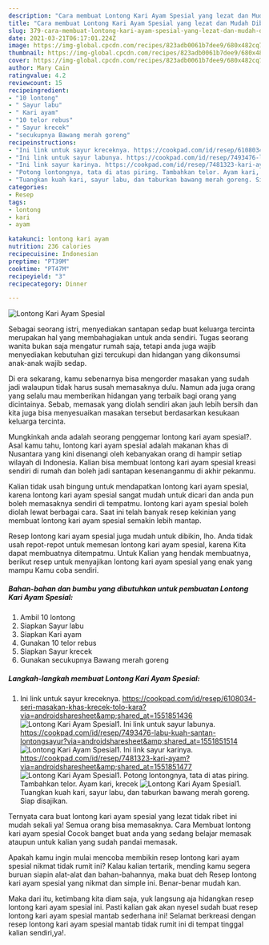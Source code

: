 ```yaml
---
description: "Cara membuat Lontong Kari Ayam Spesial yang lezat dan Mudah Dibuat"
title: "Cara membuat Lontong Kari Ayam Spesial yang lezat dan Mudah Dibuat"
slug: 379-cara-membuat-lontong-kari-ayam-spesial-yang-lezat-dan-mudah-dibuat
date: 2021-03-21T06:17:01.224Z
image: https://img-global.cpcdn.com/recipes/823adb0061b7dee9/680x482cq70/lontong-kari-ayam-spesial-foto-resep-utama.jpg
thumbnail: https://img-global.cpcdn.com/recipes/823adb0061b7dee9/680x482cq70/lontong-kari-ayam-spesial-foto-resep-utama.jpg
cover: https://img-global.cpcdn.com/recipes/823adb0061b7dee9/680x482cq70/lontong-kari-ayam-spesial-foto-resep-utama.jpg
author: Mary Cain
ratingvalue: 4.2
reviewcount: 15
recipeingredient:
- "10 lontong"
- " Sayur labu"
- " Kari ayam"
- "10 telor rebus"
- " Sayur krecek"
- "secukupnya Bawang merah goreng"
recipeinstructions:
- "Ini link untuk sayur kreceknya. https://cookpad.com/id/resep/6108034-seri-masakan-khas-krecek-tolo-kara?via=androidsharesheet&amp;shared_at=1551851436"
- "Ini link untuk sayur labunya. https://cookpad.com/id/resep/7493476-labu-kuah-santan-lontongsayur?via=androidsharesheet&amp;shared_at=1551851514"
- "Ini link sayur karinya. https://cookpad.com/id/resep/7481323-kari-ayam?via=androidsharesheet&amp;shared_at=1551851477"
- "Potong lontongnya, tata di atas piring. Tambahkan telor. Ayam kari, krecek"
- "Tuangkan kuah kari, sayur labu, dan taburkan bawang merah goreng. Siap disajikan."
categories:
- Resep
tags:
- lontong
- kari
- ayam

katakunci: lontong kari ayam 
nutrition: 236 calories
recipecuisine: Indonesian
preptime: "PT39M"
cooktime: "PT47M"
recipeyield: "3"
recipecategory: Dinner

---
```



![Lontong Kari Ayam Spesial](https://img-global.cpcdn.com/recipes/823adb0061b7dee9/680x482cq70/lontong-kari-ayam-spesial-foto-resep-utama.jpg)

Sebagai seorang istri, menyediakan santapan sedap buat keluarga tercinta merupakan hal yang membahagiakan untuk anda sendiri. Tugas seorang  wanita bukan saja mengatur rumah saja, tetapi anda juga wajib menyediakan kebutuhan gizi tercukupi dan hidangan yang dikonsumsi anak-anak wajib sedap.

Di era  sekarang, kamu sebenarnya bisa mengorder masakan yang sudah jadi walaupun tidak harus susah memasaknya dulu. Namun ada juga orang yang selalu mau memberikan hidangan yang terbaik bagi orang yang dicintainya. Sebab, memasak yang diolah sendiri akan jauh lebih bersih dan kita juga bisa menyesuaikan masakan tersebut berdasarkan kesukaan keluarga tercinta. 



Mungkinkah anda adalah seorang penggemar lontong kari ayam spesial?. Asal kamu tahu, lontong kari ayam spesial adalah makanan khas di Nusantara yang kini disenangi oleh kebanyakan orang di hampir setiap wilayah di Indonesia. Kalian bisa membuat lontong kari ayam spesial kreasi sendiri di rumah dan boleh jadi santapan kesenanganmu di akhir pekanmu.

Kalian tidak usah bingung untuk mendapatkan lontong kari ayam spesial, karena lontong kari ayam spesial sangat mudah untuk dicari dan anda pun boleh memasaknya sendiri di tempatmu. lontong kari ayam spesial boleh diolah lewat berbagai cara. Saat ini telah banyak resep kekinian yang membuat lontong kari ayam spesial semakin lebih mantap.

Resep lontong kari ayam spesial juga mudah untuk dibikin, lho. Anda tidak usah repot-repot untuk memesan lontong kari ayam spesial, karena Kita dapat membuatnya ditempatmu. Untuk Kalian yang hendak membuatnya, berikut resep untuk menyajikan lontong kari ayam spesial yang enak yang mampu Kamu coba sendiri.

<!--inarticleads1-->

##### Bahan-bahan dan bumbu yang dibutuhkan untuk pembuatan Lontong Kari Ayam Spesial:

1. Ambil 10 lontong
1. Siapkan  Sayur labu
1. Siapkan  Kari ayam
1. Gunakan 10 telor rebus
1. Siapkan  Sayur krecek
1. Gunakan secukupnya Bawang merah goreng




<!--inarticleads2-->

##### Langkah-langkah membuat Lontong Kari Ayam Spesial:

1. Ini link untuk sayur kreceknya. https://cookpad.com/id/resep/6108034-seri-masakan-khas-krecek-tolo-kara?via=androidsharesheet&amp;shared_at=1551851436
<img src="https://img-global.cpcdn.com/steps/476b813df077acce/160x128cq70/lontong-kari-ayam-spesial-langkah-memasak-1-foto.jpg" alt="Lontong Kari Ayam Spesial">1. Ini link untuk sayur labunya. https://cookpad.com/id/resep/7493476-labu-kuah-santan-lontongsayur?via=androidsharesheet&amp;shared_at=1551851514
<img src="https://img-global.cpcdn.com/steps/dab0bad1cb1be920/160x128cq70/lontong-kari-ayam-spesial-langkah-memasak-2-foto.jpg" alt="Lontong Kari Ayam Spesial">1. Ini link sayur karinya. https://cookpad.com/id/resep/7481323-kari-ayam?via=androidsharesheet&amp;shared_at=1551851477
<img src="https://img-global.cpcdn.com/steps/a0edca1a8ad0ea89/160x128cq70/lontong-kari-ayam-spesial-langkah-memasak-3-foto.jpg" alt="Lontong Kari Ayam Spesial">1. Potong lontongnya, tata di atas piring. Tambahkan telor. Ayam kari, krecek
<img src="https://img-global.cpcdn.com/steps/18bb210df3bb5fed/160x128cq70/lontong-kari-ayam-spesial-langkah-memasak-4-foto.jpg" alt="Lontong Kari Ayam Spesial">1. Tuangkan kuah kari, sayur labu, dan taburkan bawang merah goreng. Siap disajikan.




Ternyata cara buat lontong kari ayam spesial yang lezat tidak ribet ini mudah sekali ya! Semua orang bisa memasaknya. Cara Membuat lontong kari ayam spesial Cocok banget buat anda yang sedang belajar memasak ataupun untuk kalian yang sudah pandai memasak.

Apakah kamu ingin mulai mencoba membikin resep lontong kari ayam spesial nikmat tidak rumit ini? Kalau kalian tertarik, mending kamu segera buruan siapin alat-alat dan bahan-bahannya, maka buat deh Resep lontong kari ayam spesial yang nikmat dan simple ini. Benar-benar mudah kan. 

Maka dari itu, ketimbang kita diam saja, yuk langsung aja hidangkan resep lontong kari ayam spesial ini. Pasti kalian gak akan nyesel sudah buat resep lontong kari ayam spesial mantab sederhana ini! Selamat berkreasi dengan resep lontong kari ayam spesial mantab tidak rumit ini di tempat tinggal kalian sendiri,ya!.

